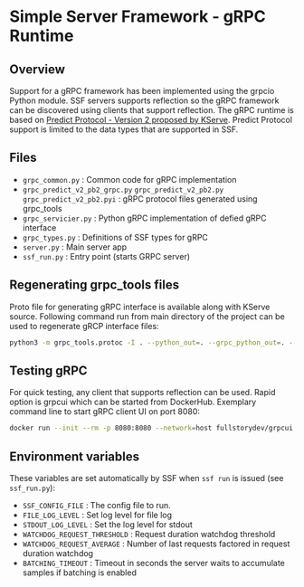 <!-- Copyright (c) 2023 Graphcore Ltd. All rights reserved. -->
# Simple Server Framework - gRPC Runtime

## Overview

Support for a gRPC framework has been implemented using the grpcio Python module. SSF servers supports reflection so the gRPC framework can be discovered using clients that support reflection. The gRPC runtime is based on [Predict Protocol - Version 2 proposed by KServe](https://kserve.github.io/website/0.8/modelserving/inference_api/). Predict Protocol support is limited to the data types that are supported in SSF.

## Files

- `grpc_common.py` : Common code for gRPC implementation
- `grpc_predict_v2_pb2_grpc.py` `grpc_predict_v2_pb2.py` `grpc_predict_v2_pb2.pyi` :  gRPC protocol files generated using grpc_tools
- `grpc_servicier.py` : Python gRPC implementation of defied gRPC interface
- `grpc_types.py` : Definitions of SSF types for gRPC
- `server.py` : Main server app
- `ssf_run.py` : Entry point (starts GRPC server)

## Regenerating grpc_tools files

Proto file for generating gRPC interface is available along with KServe source. Following command run from main directory of the project can be used to regenerate gRCP interface files:

```bash
python3 -m grpc_tools.protoc -I . --python_out=. --grpc_python_out=. --pyi_out=.  ssf/grpc_runtime/*.proto
```

## Testing gRPC

For quick testing, any client that supports reflection can be used. Rapid option is grpcui which can be started from DockerHub. Exemplary command line to start gRPC client UI on port 8080:

```bash
docker run --init --rm -p 8080:8080 --network=host fullstorydev/grpcui -max-msg-sz 10063522 -plaintext 0.0.0.0:8100
```

## Environment variables

These variables are set automatically by SSF when `ssf run` is issued (see `ssf_run.py`):

- `SSF_CONFIG_FILE` : The config file to run.
- `FILE_LOG_LEVEL` : Set log level for file log
- `STDOUT_LOG_LEVEL` : Set the log level for stdout
- `WATCHDOG_REQUEST_THRESHOLD` : Request duration watchdog threshold
- `WATCHDOG_REQUEST_AVERAGE` : Number of last requests factored in request duration watchdog
- `BATCHING_TIMEOUT` : Timeout in seconds the server waits to accumulate samples if batching is enabled
